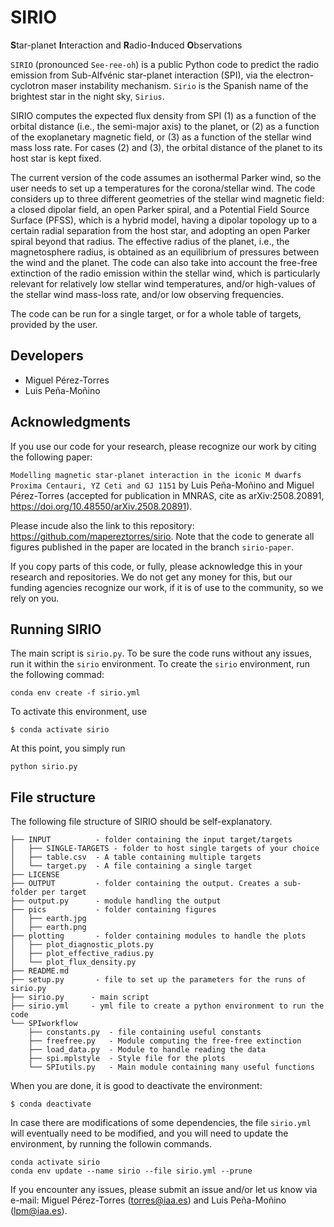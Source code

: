 

# SIRIO

**S**tar-planet **I**nteraction and **R**adio-**I**nduced **O**bservations 

`SIRIO` (pronounced `See-ree-oh`) is a public Python code to predict the radio emission from
Sub-Alfvénic star-planet interaction (SPI), via the electron-cyclotron maser
instability mechanism. `Sirio` is the Spanish name of the brightest star in the night sky, `Sirius`.  


SIRIO computes the expected flux density from SPI (1) as a function of the orbital
distance (i.e., the semi-major axis) to the planet, or (2) as a function of the
exoplanetary magnetic field, or (3) as a function of the stellar wind mass loss rate.
For cases (2) and (3), the orbital distance of the planet to its host star is kept
fixed. 


The current version of the code assumes an isothermal Parker wind, so the user needs to
set up a temperatures for the corona/stellar wind. The code considers up to three
different geometries of the stellar wind magnetic field: a closed dipolar field, an open
Parker spiral, and a Potential Field Source Surface (PFSS), which is a hybrid model,
having a dipolar topology up to a certain radial separation from the host star, and
adopting an open Parker spiral beyond that radius. The effective radius of the planet,
i.e., the magnetosphere radius, is obtained as an equilibrium of pressures between the
wind and the planet.  The code can also take into account the free-free extinction of
the radio emission within the stellar wind, which is particularly relevant for
relatively low stellar wind temperatures, and/or high-values of the stellar wind
mass-loss rate, and/or low observing frequencies. 

The code can be run for a single target, or for a whole table of targets, provided by
the user.  


##  Developers

* Miguel Pérez-Torres
* Luis Peña-Moñino
  
## Acknowledgments

If you use our code for your research, please recognize our work by citing the following paper: 

`Modelling magnetic star-planet interaction in the iconic M dwarfs Proxima Centauri, YZ Ceti and GJ 1151` by Luis Peña-Moñino and Miguel Pérez-Torres (accepted for publication in MNRAS, cite as arXiv:2508.20891,  	
https://doi.org/10.48550/arXiv.2508.20891). 


Please incude also the link to this
repository: https://github.com/mapereztorres/sirio. 
Note that the code to generate all figures published in the paper are located in the branch `sirio-paper`. 

If you copy parts of this code, or fully, please acknowledge this in your research and
repositories. We do not get any money for this, but our funding agencies recognize our
work, if it is of use to the community, so we rely on you.




## Running SIRIO

The main script is `sirio.py`. To be sure the code runs without any issues, run it within the `sirio` environment. To create the `sirio` environment, run the following commad:

``` 
conda env create -f sirio.yml 
```

To activate this environment, use 

``` 
$ conda activate sirio 
```

At this point, you simply run 

```
python sirio.py
```

## File structure

The following file structure of SIRIO should be self-explanatory. 

```
├── INPUT          - folder containing the input target/targets
│   ├── SINGLE-TARGETS - folder to host single targets of your choice
│   ├── table.csv  - A table containing multiple targets
│   └── target.py  - A file containing a single target 
├── LICENSE
├── OUTPUT         - folder containing the output. Creates a sub-folder per target
├── output.py      - module handling the output
├── pics           - folder containing figures 
│   ├── earth.jpg
│   ├── earth.png
├── plotting       - folder containing modules to handle the plots
│   ├── plot_diagnostic_plots.py
│   ├── plot_effective_radius.py
│   └── plot_flux_density.py
├── README.md
├── setup.py       - file to set up the parameters for the runs of sirio.py
├── sirio.py      - main script
├── sirio.yml     - yml file to create a python environment to run the code
└── SPIworkflow
    ├── constants.py  - file containing useful constants
    ├── freefree.py   - Module computing the free-free extinction
    ├── load_data.py  - Module to handle reading the data
    ├── spi.mplstyle  - Style file for the plots
    └── SPIutils.py   - Main module containing many useful functions
```

When you are done, it is good to deactivate the environment:

``` 
$ conda deactivate 
```

In case there are modifications of some dependencies, the file `sirio.yml` will eventually need to be modified, and you will need to update the environment, by running the followin commands.

```
conda activate sirio 
conda env update --name sirio --file sirio.yml --prune
```

If you encounter any issues, please submit an issue and/or let us know via e-mail: 
Miguel Pérez-Torres (torres@iaa.es) and Luis Peña-Moñino (lpm@iaa.es).

